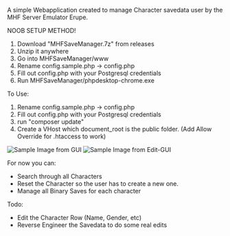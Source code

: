 A simple Webapplication created to manage Character savedata user by the MHF Server Emulator Erupe.

NOOB SETUP METHOD!
1. Download "MHFSaveManager.7z" from releases
2. Unzip it anywhere
3. Go into MHFSaveManager/www
4. Rename config.sample.php -> config.php
5. Fill out config.php with your Postgresql credentials
6. Run MHFSaveManager/phpdesktop-chrome.exe

To Use:
1. Rename config.sample.php -> config.php
2. Fill out config.php with your Postgresql credentials
3. run "composer update"
4. Create a VHost which document_root is the public folder. (Add Allow Override for .htaccess to work)

![Sample Image from GUI](https://imgur.com/I60iLDv.png)
![Sample Image from Edit-GUI](https://i.imgur.com/pALZeKb.png)

For now you can:
* Search through all Characters
* Reset the Character so the user has to create a new one.
* Manage all Binary Saves for each character


Todo:
* Edit the Character Row (Name, Gender, etc)
* Reverse Engineer the Savedata to do some real edits
